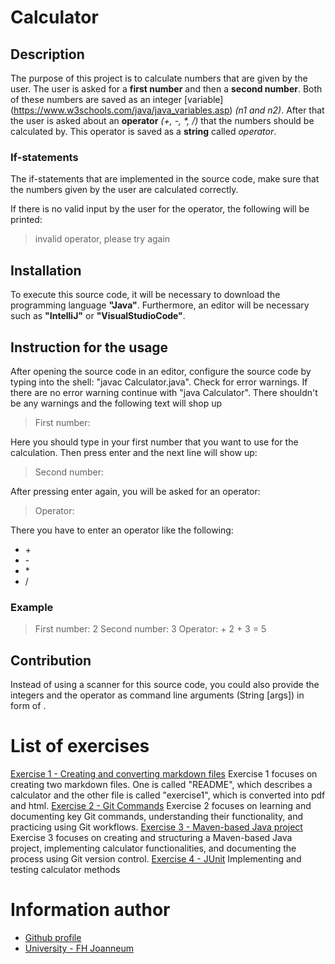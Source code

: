 # Calculator

## Description
The purpose of this project is to calculate numbers that are given by the user. The user is asked for a **first number** and then a **second number**. Both of these numbers are saved as an integer [variable] (https://www.w3schools.com/java/java_variables.asp) *(n1 and n2)*. After that the user is asked about an **operator** *(+, -, \*, /)* that the numbers should be calculated by. This operator is saved as a **string** called *operator*.

### If-statements
The if-statements that are implemented in the source code, make sure that the numbers given by the user are calculated correctly.

If there is no valid input by the user for the operator, the following will be printed:
> invalid operator, please try again

## Installation
To execute this source code, it will be necessary to download the programming language **"Java"**. Furthermore, an editor will be necessary such as **"IntelliJ"** or **"VisualStudioCode"**.

## Instruction for the usage
After opening the source code in an editor, configure the source code by typing into the shell: "javac Calculator.java". Check for error warnings. If there are no error warning continue with "java Calculator". There shouldn't be any warnings and the following text will shop up
> First number:

Here you should type in your first number that you want to use for the calculation. Then press enter and the next line will show up:
> Second number:

After pressing enter again, you will be asked for an operator:
> Operator:

There you have to enter an operator like the following:

* \+
* \-
* \*
* /

### Example
>First number: 2
Second number: 3
Operator:      +
2 + 3 = 5

## Contribution
Instead of using a scanner for this source code, you could also provide the integers and the operator as command line arguments (String [args]) in form of <n1> <operator> <n2>.

# List of exercises
[Exercise 1 - Creating and converting markdown files](exercise1.md)
Exercise 1 focuses on creating two markdown files. One is called "README", which describes a calculator and the other file is called "exercise1", which is converted into pdf and html.
[Exercise 2 - Git Commands](exercise2.md)
Exercise 2 focuses on learning and documenting key Git commands, understanding their functionality, and practicing using Git workflows.
[Exercise 3 - Maven-based Java project](exercise3.md)
Exercise 3 focuses on creating and structuring a Maven-based Java project, implementing calculator functionalities, and documenting the process using Git version control.
[Exercise 4 - JUnit](exercise4.md)
Implementing and testing calculator methods


# Information author
* [Github profile](https://github.com/marchatuzaeva/msd24_tuzaeva_marcha)
* [University - FH Joanneum](https://www.fh-joanneum.at)